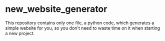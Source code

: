 # new_website_generator
This repository contains only one file, a python code, which generates a simple website for you, so you don't need to waste time on it when starting a new project.
